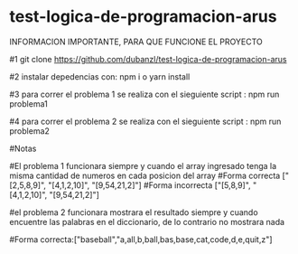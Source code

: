 # test-logica-de-programacion-arus

INFORMACION IMPORTANTE, PARA QUE FUNCIONE EL PROYECTO

#1 git clone  https://github.com/dubanzl/test-logica-de-programacion-arus

#2 instalar depedencias con: npm i o yarn install 

#3 para correr el problema 1 se realiza con el sieguiente script : npm run problema1

#4 para correr el problema 2 se realiza con el sieguiente script : npm run problema2



#Notas 
  
#El problema 1 funcionara siempre y cuando el array ingresado tenga la misma cantidad de numeros en cada posicion del array
#Forma correcta ["[2,5,8,9]", "[4,1,2,10]", "[9,54,21,2]"]
#Forma incorrecta ["[5,8,9]", "[4,1,2,10]", "[9,54,21,2]"]

#el problema 2 funcionara mostrara el resultado siempre y cuando encuentre las palabras en el diccionario, de lo contrario no mostrara nada

#Forma correcta:["baseball","a,all,b,ball,bas,base,cat,code,d,e,quit,z"]
